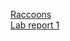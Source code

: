 [Raccoons](https://geenalimfat.github.io/cse15l-lab-reports/raccoons)\
[Lab report 1](https://geenalimfat.github.io/cse15l-lab-reports/lab-report-1-week-0)    

